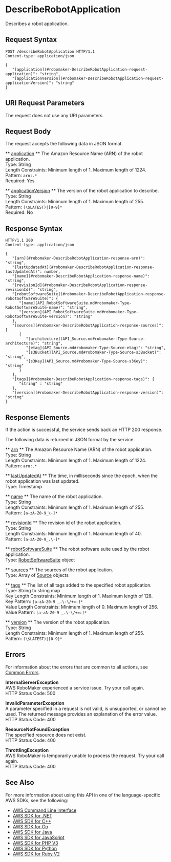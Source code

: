 # DescribeRobotApplication<a name="API_DescribeRobotApplication"></a>

Describes a robot application\.

## Request Syntax<a name="API_DescribeRobotApplication_RequestSyntax"></a>

```
POST /describeRobotApplication HTTP/1.1
Content-type: application/json

{
   "[application](#robomaker-DescribeRobotApplication-request-application)": "string",
   "[applicationVersion](#robomaker-DescribeRobotApplication-request-applicationVersion)": "string"
}
```

## URI Request Parameters<a name="API_DescribeRobotApplication_RequestParameters"></a>

The request does not use any URI parameters\.

## Request Body<a name="API_DescribeRobotApplication_RequestBody"></a>

The request accepts the following data in JSON format\.

 ** [application](#API_DescribeRobotApplication_RequestSyntax) **   <a name="robomaker-DescribeRobotApplication-request-application"></a>
The Amazon Resource Name \(ARN\) of the robot application\.  
Type: String  
Length Constraints: Minimum length of 1\. Maximum length of 1224\.  
Pattern: `arn:.*`   
Required: Yes

 ** [applicationVersion](#API_DescribeRobotApplication_RequestSyntax) **   <a name="robomaker-DescribeRobotApplication-request-applicationVersion"></a>
The version of the robot application to describe\.  
Type: String  
Length Constraints: Minimum length of 1\. Maximum length of 255\.  
Pattern: `(\$LATEST)|[0-9]*`   
Required: No

## Response Syntax<a name="API_DescribeRobotApplication_ResponseSyntax"></a>

```
HTTP/1.1 200
Content-type: application/json

{
   "[arn](#robomaker-DescribeRobotApplication-response-arn)": "string",
   "[lastUpdatedAt](#robomaker-DescribeRobotApplication-response-lastUpdatedAt)": number,
   "[name](#robomaker-DescribeRobotApplication-response-name)": "string",
   "[revisionId](#robomaker-DescribeRobotApplication-response-revisionId)": "string",
   "[robotSoftwareSuite](#robomaker-DescribeRobotApplication-response-robotSoftwareSuite)": { 
      "[name](API_RobotSoftwareSuite.md#robomaker-Type-RobotSoftwareSuite-name)": "string",
      "[version](API_RobotSoftwareSuite.md#robomaker-Type-RobotSoftwareSuite-version)": "string"
   },
   "[sources](#robomaker-DescribeRobotApplication-response-sources)": [ 
      { 
         "[architecture](API_Source.md#robomaker-Type-Source-architecture)": "string",
         "[etag](API_Source.md#robomaker-Type-Source-etag)": "string",
         "[s3Bucket](API_Source.md#robomaker-Type-Source-s3Bucket)": "string",
         "[s3Key](API_Source.md#robomaker-Type-Source-s3Key)": "string"
      }
   ],
   "[tags](#robomaker-DescribeRobotApplication-response-tags)": { 
      "string" : "string" 
   },
   "[version](#robomaker-DescribeRobotApplication-response-version)": "string"
}
```

## Response Elements<a name="API_DescribeRobotApplication_ResponseElements"></a>

If the action is successful, the service sends back an HTTP 200 response\.

The following data is returned in JSON format by the service\.

 ** [arn](#API_DescribeRobotApplication_ResponseSyntax) **   <a name="robomaker-DescribeRobotApplication-response-arn"></a>
The Amazon Resource Name \(ARN\) of the robot application\.  
Type: String  
Length Constraints: Minimum length of 1\. Maximum length of 1224\.  
Pattern: `arn:.*` 

 ** [lastUpdatedAt](#API_DescribeRobotApplication_ResponseSyntax) **   <a name="robomaker-DescribeRobotApplication-response-lastUpdatedAt"></a>
The time, in milliseconds since the epoch, when the robot application was last updated\.  
Type: Timestamp

 ** [name](#API_DescribeRobotApplication_ResponseSyntax) **   <a name="robomaker-DescribeRobotApplication-response-name"></a>
The name of the robot application\.  
Type: String  
Length Constraints: Minimum length of 1\. Maximum length of 255\.  
Pattern: `[a-zA-Z0-9_\-]*` 

 ** [revisionId](#API_DescribeRobotApplication_ResponseSyntax) **   <a name="robomaker-DescribeRobotApplication-response-revisionId"></a>
The revision id of the robot application\.  
Type: String  
Length Constraints: Minimum length of 1\. Maximum length of 40\.  
Pattern: `[a-zA-Z0-9_.\-]*` 

 ** [robotSoftwareSuite](#API_DescribeRobotApplication_ResponseSyntax) **   <a name="robomaker-DescribeRobotApplication-response-robotSoftwareSuite"></a>
The robot software suite used by the robot application\.  
Type: [RobotSoftwareSuite](API_RobotSoftwareSuite.md) object

 ** [sources](#API_DescribeRobotApplication_ResponseSyntax) **   <a name="robomaker-DescribeRobotApplication-response-sources"></a>
The sources of the robot application\.  
Type: Array of [Source](API_Source.md) objects

 ** [tags](#API_DescribeRobotApplication_ResponseSyntax) **   <a name="robomaker-DescribeRobotApplication-response-tags"></a>
The list of all tags added to the specified robot application\.  
Type: String to string map  
Key Length Constraints: Minimum length of 1\. Maximum length of 128\.  
Key Pattern: `[a-zA-Z0-9 _.\-\/+=:]*`   
Value Length Constraints: Minimum length of 0\. Maximum length of 256\.  
Value Pattern: `[a-zA-Z0-9 _.\-\/+=:]*` 

 ** [version](#API_DescribeRobotApplication_ResponseSyntax) **   <a name="robomaker-DescribeRobotApplication-response-version"></a>
The version of the robot application\.  
Type: String  
Length Constraints: Minimum length of 1\. Maximum length of 255\.  
Pattern: `(\$LATEST)|[0-9]*` 

## Errors<a name="API_DescribeRobotApplication_Errors"></a>

For information about the errors that are common to all actions, see [Common Errors](CommonErrors.md)\.

 **InternalServerException**   
AWS RoboMaker experienced a service issue\. Try your call again\.  
HTTP Status Code: 500

 **InvalidParameterException**   
A parameter specified in a request is not valid, is unsupported, or cannot be used\. The returned message provides an explanation of the error value\.  
HTTP Status Code: 400

 **ResourceNotFoundException**   
The specified resource does not exist\.  
HTTP Status Code: 400

 **ThrottlingException**   
AWS RoboMaker is temporarily unable to process the request\. Try your call again\.  
HTTP Status Code: 400

## See Also<a name="API_DescribeRobotApplication_SeeAlso"></a>

For more information about using this API in one of the language\-specific AWS SDKs, see the following:
+  [AWS Command Line Interface](https://docs.aws.amazon.com/goto/aws-cli/robomaker-2018-06-29/DescribeRobotApplication) 
+  [AWS SDK for \.NET](https://docs.aws.amazon.com/goto/DotNetSDKV3/robomaker-2018-06-29/DescribeRobotApplication) 
+  [AWS SDK for C\+\+](https://docs.aws.amazon.com/goto/SdkForCpp/robomaker-2018-06-29/DescribeRobotApplication) 
+  [AWS SDK for Go](https://docs.aws.amazon.com/goto/SdkForGoV1/robomaker-2018-06-29/DescribeRobotApplication) 
+  [AWS SDK for Java](https://docs.aws.amazon.com/goto/SdkForJava/robomaker-2018-06-29/DescribeRobotApplication) 
+  [AWS SDK for JavaScript](https://docs.aws.amazon.com/goto/AWSJavaScriptSDK/robomaker-2018-06-29/DescribeRobotApplication) 
+  [AWS SDK for PHP V3](https://docs.aws.amazon.com/goto/SdkForPHPV3/robomaker-2018-06-29/DescribeRobotApplication) 
+  [AWS SDK for Python](https://docs.aws.amazon.com/goto/boto3/robomaker-2018-06-29/DescribeRobotApplication) 
+  [AWS SDK for Ruby V2](https://docs.aws.amazon.com/goto/SdkForRubyV2/robomaker-2018-06-29/DescribeRobotApplication) 